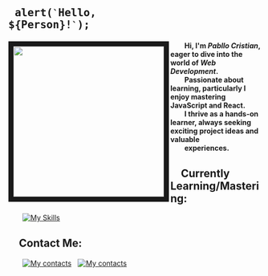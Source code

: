 ## <pre> alert(`` ` ``Hello, ${Person}!`` ` ``); </pre>
<img src="https://user-images.githubusercontent.com/74038190/212750996-938b257b-266c-45a7-9af7-655341c0f58b.gif" align="left" width="300px" border="10px"><b> &emsp;&emsp;Hi, I'm _Pabllo Cristian_, eager to dive into the world of _Web Development_.<br />&emsp;&emsp;Passionate about learning, particularly I enjoy mastering JavaScript and React.<br />&emsp;&emsp;I thrive as a hands-on learner, always seeking exciting project ideas and valuable <br />&emsp;&emsp;experiences.</b>

## &emsp;Currently Learning/Mastering:
&emsp;&emsp;[![My Skills](https://skillicons.dev/icons?i=js,html,css,react)](https://skillicons.dev)

## &emsp;Contact Me:
&emsp;&emsp;[![My contacts](https://skillicons.dev/icons?i=linkedin)](https://www.linkedin.com/in/pabllo-cristian-ferreira-de-lima-712b5224b/)ﾠ[![My contacts](https://skillicons.dev/icons?i=gmail)](mailto:pabllo.dev@gmail.com)
